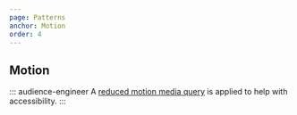 ```yaml
---
page: Patterns
anchor: Motion
order: 4
---
```


## Motion

::: audience-engineer
A [reduced motion media query](https://css-tricks.com/revisiting-prefers-reduced-motion-the-reduced-motion-media-query/) is applied to help with accessibility.
:::